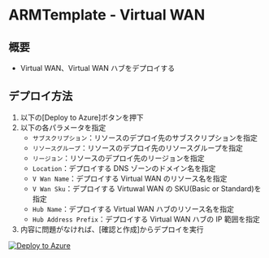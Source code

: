 # ARMTemplate - Virtual WAN

## 概要

- Virtual WAN、Virtual WAN ハブをデプロイする

## デプロイ方法

1. 以下の[Deploy to Azure]ボタンを押下
2. 以下の各パラメータを指定
   - `サブスクリプション`：リソースのデプロイ先のサブスクリプションを指定
   - `リソースグループ`：リソースのデプロイ先のリソースグループを指定
   - `リージョン`：リソースのデプロイ先のリージョンを指定
   - `Location`：デプロイする DNS ゾーンのドメイン名を指定
   - `V Wan Name`：デプロイする Virtual WAN のリソース名を指定
   - `V Wan Sku`：デプロイする Virtuwal WAN の SKU(Basic or Standard)を指定
   - `Hub Name`：デプロイする Virtual WAN ハブのリソース名を指定
   - `Hub Address Prefix`：デプロイする Virtual WAN ハブの IP 範囲を指定
3. 内容に問題がなければ、[確認と作成]からデプロイを実行

[![Deploy to Azure](https://aka.ms/deploytoazurebutton)](https://portal.azure.com/#create/Microsoft.Template/uri/https%3A%2F%2Fraw.githubusercontent.com%2Ffixer-github%2FFIXER.CloudConfigCMP%2Fdevelop%2FARMTemplate%2FNetwork%2FVirtualWAN%2FVirtualWAN_template.json)